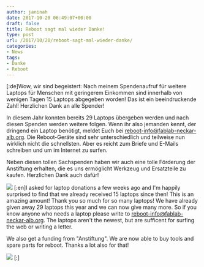 ```yaml
---
author: janinah
date: 2017-10-20 06:49:07+00:00
draft: false
title: Reboot sagt mal wieder Danke!
type: post
url: /2017/10/20/reboot-sagt-mal-wieder-danke/
categories:
- News
tags:
- Danke
- Reboot
---
```


[:de]Wow, wir sind begeistert: Nach meinem Spendenaufruf für weitere Laptops für Menschen mit geringerem Einkommen sind innerhalb von wenigen Tagen 15 Laptops abgegeben worden! Das ist ein beeindruckende Zahl! Herzlichen Dank an alle Spender!

In diesem Jahr konnten bereits 29 Laptops übergeben werden und nach diesen Spenden werden weitere folgen. Wenn ihr also jemanden kennt, der dringend ein Laptop benötigt, meldet Euch bei reboot-info@fablab-neckar-alb.org. Die Reboot-Geräte sind sehr unterschiedlich und teilweise nun wirklich nicht die schnellsten. Aber es reicht zum Briefe und E-Mails schreiben und um im Internet zu surfen.

Neben diesen tollen Sachspenden haben wir auch eine tolle Förderung der Anstiftung erhalten, die es uns ermöglicht Werkzeug und Ersatzteile zu kaufen. Herzlichen Dank auch dafür!

![](https://www.fablab-neckar-alb.org/wp-content/uploads/2016/09/anstiftungslogo-farbig-72dpi.jpg)
[:en]I asked for laptop donations a few weeks ago and I'm happily surprised to find that we already received 15 laptops since then! This is an amazing amount! Thank you so much for so many laptops! We have already given away 29 laptops this year and we can now give many more. So if you know anyone who needs a laptop please write to reboot-info@fablab-neckar-alb.org. The laptops aren't the newest, but are sufficent for surfing the web or writing a letter.

We also get a funding from "Anstiftung". We are now able to buy tools and spare parts for reboot. Thanks a lot also for that!

![](https://www.fablab-neckar-alb.org/wp-content/uploads/2016/09/anstiftungslogo-farbig-72dpi.jpg)
[:]
